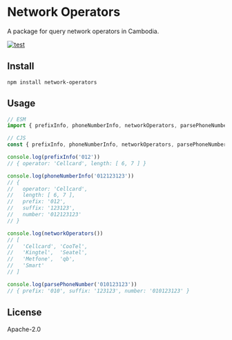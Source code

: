 # Network Operators

A package for query network operators in Cambodia.

[![test](https://github.com/seanghay/network-operators/actions/workflows/test.yml/badge.svg)](https://github.com/seanghay/network-operators/actions/workflows/test.yml)

## Install

```
npm install network-operators
```

## Usage

```js
// ESM
import { prefixInfo, phoneNumberInfo, networkOperators, parsePhoneNumber } from 'network-operators'

// CJS
const { prefixInfo, phoneNumberInfo, networkOperators, parsePhoneNumber } = require('network-operators')

console.log(prefixInfo('012'))
// { operator: 'Cellcard', length: [ 6, 7 ] }

console.log(phoneNumberInfo('012123123'))
// {
//   operator: 'Cellcard',
//   length: [ 6, 7 ],
//   prefix: '012',
//   suffix: '123123',
//   number: '012123123'
// }

console.log(networkOperators())
// [
//   'Cellcard', 'CooTel',
//   'Kingtel',  'Seatel',
//   'Metfone',  'qb',
//   'Smart'
// ]

console.log(parsePhoneNumber('010123123'))
// { prefix: '010', suffix: '123123', number: '010123123' }
```


## License

Apache-2.0